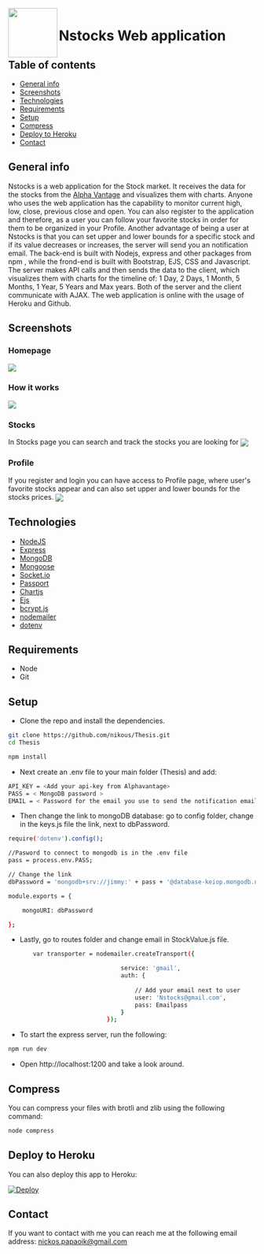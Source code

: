 <img align="left" width="100" height="100" src="https://i.imgur.com/AQkebBz.png">

# Nstocks Web application 

<!-- You can see a hosted version of Nstocks on [Heroku](https://nick-thesis.herokuapp.com)
 -->


## Table of contents
* [General info](#general-info)
* [Screenshots](#screenshots)
* [Technologies](#technologies)
* [Requirements](#Requirements)
* [Setup](#setup)
* [Compress](#compress)
* [Deploy to Heroku](#deploy-to-heroku)
* [Contact](#contact)

## General info


Nstocks is a web application for the Stock market. It receives the data for the stocks from the [Alpha Vantage](https://www.alphavantage.co)
and visualizes them with charts. Anyone who uses the web application has the capability to monitor current high, low, close, previous close and open. You can also register to the application and therefore, as a user you can follow your favorite stocks in order for them to be organized in your Profile. Another advantage of being a user at Nstocks is that you can set upper and lower bounds for a specific stock and if its value decreases or increases, the server will send you an notification email. The back-end is built with Nodejs, express and other packages from npm , while the frond-end is built with Bootstrap, EJS, CSS and Javascript. The server makes API calls and then sends the data to the client, which visualizes them with charts for the timeline of: 1 Day, 2 Days, 1 Month, 5 Months, 1 Year, 5 Years and Max years. Both of the server and the client communicate with AJAX. The web application is online with the usage of Heroku and Github.

## Screenshots


### Homepage


<img align="center"  src="https://i.imgur.com/NoReWqx.png">

### How it works

<img align="center"  src="https://i.imgur.com/3hjj33i.png">

### Stocks

In Stocks page you can search and track the stocks you are looking for
<img align="center"  src="https://i.imgur.com/e5Lty5s.png">

### Profile

If you register and login you can have access to Profile page, where user's favorite stocks appear and can also set upper and lower bounds for the stocks prices.
<img align="center"  src="https://i.imgur.com/p2Wo0im.png">

## Technologies


* [NodeJS](https://github.com/nodejs)
* [Express](https://github.com/expressjs/express)
* [MongoDB](https://github.com/mongodb/mongo)
* [Mongoose](https://github.com/Automattic/mongoose)
* [Socket.io](https://github.com/socketio/socket.io)
* [Passport](https://github.com/jaredhanson/passport)
* [Chartjs](https://github.com/chartjs)
* [Ejs](https://github.com/mde/ejs)
* [bcrypt.js](https://github.com/dcodeIO/bcrypt.js/blob/master/README.md)
* [nodemailer](https://github.com/nodemailer/nodemailer)
* [dotenv](https://github.com/motdotla/dotenv)



## Requirements


* Node 
* Git

## Setup

* Clone the repo and install the dependencies.

```bash
git clone https://github.com/nikous/Thesis.git
cd Thesis
```

```bash
npm install
```

* Next create an .env file to your main folder (Thesis) and add: 


```bash
API_KEY = <Add your api-key from Alphavantage>
PASS = < MongoDB password >
EMAIL = < Password for the email you use to send the notification emails>
```

* Then  change the link to mongoDB database:
go to config folder, change in  the keys.js file the link, next to dbPassword.

```bash
require('dotenv').config();

//Pasword to connect to mongodb is in the .env file
pass = process.env.PASS;

// Change the link 
dbPassword = 'mongodb+srv://jimmy:' + pass + '@database-keiop.mongodb.net/test?retryWrites=true&w=majority';

module.exports = {

    mongoURI: dbPassword

};
```
* Lastly, go to routes folder and change email in StockValue.js file.


```bash
       var transporter = nodemailer.createTransport({

                                service: 'gmail',
                                auth: {
                                    
                                    // Add your email next to user
                                    user: 'Nstocks@gmail.com',
                                    pass: Emailpass
                                }
                            });
```

* To start the express server, run the following:


```bash
npm run dev
```
* Open http://localhost:1200 and take a look around.

## Compress

You can compress your files with brotli and zlib using the following command:

```bash
node compress
```

## Deploy to Heroku

You can also deploy this app to Heroku:

[![Deploy](https://www.herokucdn.com/deploy/button.svg)](https://heroku.com/deploy)

## Contact

If you want to contact with me you can reach me at the following email address: nickos.papaoik@gmail.com
